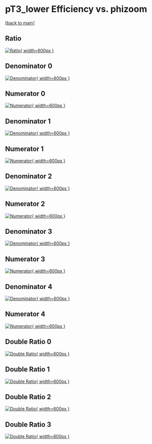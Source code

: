 # pT3_lower Efficiency vs. phizoom

[[back to main](./)]



## Ratio

[![Ratio](../mtv/var/pT3_lower_loweta_0_-1_eff_phizoom.png){ width=600px }](../mtv/var/pT3_lower_loweta_0_-1_eff_phizoom.pdf)

## Denominator 0

[![Denominator](../mtv/den/pT3_lower_loweta_0_-1_eff_phizoom_den0.png){ width=600px }](../mtv/den/pT3_lower_loweta_0_-1_eff_phizoom_den0.pdf)

## Numerator 0

[![Numerator](../mtv/num/pT3_lower_loweta_0_-1_eff_phizoom_num0.png){ width=600px }](../mtv/num/pT3_lower_loweta_0_-1_eff_phizoom_num0.pdf)

## Denominator 1

[![Denominator](../mtv/den/pT3_lower_loweta_0_-1_eff_phizoom_den1.png){ width=600px }](../mtv/den/pT3_lower_loweta_0_-1_eff_phizoom_den1.pdf)

## Numerator 1

[![Numerator](../mtv/num/pT3_lower_loweta_0_-1_eff_phizoom_num1.png){ width=600px }](../mtv/num/pT3_lower_loweta_0_-1_eff_phizoom_num1.pdf)

## Denominator 2

[![Denominator](../mtv/den/pT3_lower_loweta_0_-1_eff_phizoom_den2.png){ width=600px }](../mtv/den/pT3_lower_loweta_0_-1_eff_phizoom_den2.pdf)

## Numerator 2

[![Numerator](../mtv/num/pT3_lower_loweta_0_-1_eff_phizoom_num2.png){ width=600px }](../mtv/num/pT3_lower_loweta_0_-1_eff_phizoom_num2.pdf)

## Denominator 3

[![Denominator](../mtv/den/pT3_lower_loweta_0_-1_eff_phizoom_den3.png){ width=600px }](../mtv/den/pT3_lower_loweta_0_-1_eff_phizoom_den3.pdf)

## Numerator 3

[![Numerator](../mtv/num/pT3_lower_loweta_0_-1_eff_phizoom_num3.png){ width=600px }](../mtv/num/pT3_lower_loweta_0_-1_eff_phizoom_num3.pdf)

## Denominator 4

[![Denominator](../mtv/den/pT3_lower_loweta_0_-1_eff_phizoom_den4.png){ width=600px }](../mtv/den/pT3_lower_loweta_0_-1_eff_phizoom_den4.pdf)

## Numerator 4

[![Numerator](../mtv/num/pT3_lower_loweta_0_-1_eff_phizoom_num4.png){ width=600px }](../mtv/num/pT3_lower_loweta_0_-1_eff_phizoom_num4.pdf)

## Double Ratio 0

[![Double Ratio](../mtv/ratio/pT3_lower_loweta_0_-1_eff_phizoom_ratio0.png){ width=600px }](../mtv/ratio/pT3_lower_loweta_0_-1_eff_phizoom_ratio0.pdf)

## Double Ratio 1

[![Double Ratio](../mtv/ratio/pT3_lower_loweta_0_-1_eff_phizoom_ratio1.png){ width=600px }](../mtv/ratio/pT3_lower_loweta_0_-1_eff_phizoom_ratio1.pdf)

## Double Ratio 2

[![Double Ratio](../mtv/ratio/pT3_lower_loweta_0_-1_eff_phizoom_ratio2.png){ width=600px }](../mtv/ratio/pT3_lower_loweta_0_-1_eff_phizoom_ratio2.pdf)

## Double Ratio 3

[![Double Ratio](../mtv/ratio/pT3_lower_loweta_0_-1_eff_phizoom_ratio3.png){ width=600px }](../mtv/ratio/pT3_lower_loweta_0_-1_eff_phizoom_ratio3.pdf)

